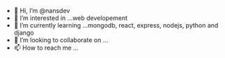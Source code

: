 - 👋 Hi, I’m @nansdev
- 👀 I’m interested in ...web developement
- 🌱 I’m currently learning ...mongodb, react, express, nodejs, python and django
- 💞️ I’m looking to collaborate on ...
- 📫 How to reach me ...

<!---
nansdev/nansdev is a ✨ special ✨ repository because its `README.md` (this file) appears on your GitHub profile.
You can click the Preview link to take a look at your changes.
--->

